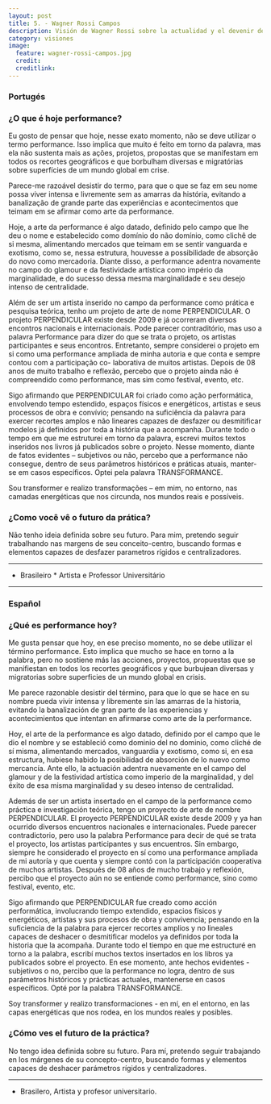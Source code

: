 ```yaml
---
layout: post
title: 5. - Wagner Rossi Campos
description: Visión de Wagner Rossi sobre la actualidad y el devenir de la performance.
category: visiones
image:
  feature: wagner-rossi-campos.jpg
  credit:
  creditlink:
---
```


### Portugés

### ¿O que é hoje performance?

Eu gosto de pensar que hoje, nesse exato momento, não se deve utilizar o termo performance. Isso implica que muito é feito em torno da palavra, mas ela não sustenta mais as ações, projetos, propostas que se manifestam em todos os recortes geográficos e que borbulham diversas e migratórias sobre superfícies de um mundo global em crise.

Parece-me razoável desistir do termo, para que o que se faz em seu nome possa viver intensa e livremente sem as amarras da história, evitando a banalização de grande parte das experiências e acontecimentos que teimam em se afirmar como arte da performance.

Hoje, a arte da performance é algo datado, definido pelo campo que lhe deu o nome e estabelecido como domínio do não domínio, como clichê de si mesma, alimentando mercados que teimam em se sentir vanguarda e exotismo, como se, nessa estrutura, houvesse a possibilidade de absorção do novo como mercadoria. Diante disso, a performance adentra novamente no campo do glamour e da festividade artística como império da marginalidade, e do sucesso dessa mesma marginalidade e seu desejo intenso de centralidade.

Além de ser um artista inserido no campo da performance como prática e pesquisa teórica, tenho um projeto de arte de nome PERPENDICULAR. O projeto PERPENDICULAR existe desde 2009 e já ocorreram diversos encontros nacionais e internacionais. Pode parecer contraditório, mas uso a palavra Performance para dizer do que se trata o projeto, os artistas participantes e seus encontros. Entretanto, sempre considerei o projeto em si como uma performance ampliada de minha autoria e que conta e sempre contou com a participação co- laborativa de muitos artistas. Depois de 08 anos de muito trabalho e reflexão, percebo que o projeto ainda não é compreendido como performance, mas sim como festival, evento, etc.

Sigo afirmando que PERPENDICULAR foi criado como ação performática, envolvendo tempo estendido, espaços físicos e energéticos, artistas e seus processos de obra e convívio; pensando na suficiência da palavra para exercer recortes amplos e não lineares capazes de desfazer ou desmitificar modelos já definidos por toda a história que a acompanha. Durante todo o tempo em que me estruturei em torno da palavra, escrevi muitos textos inseridos nos livros já publicados sobre o projeto. Nesse momento, diante de fatos evidentes – subjetivos ou não, percebo que a performance não consegue, dentro de seus parâmetros históricos e práticas atuais, manter-se em casos específicos. Optei pela palavra TRANSFORMANCE.

Sou transformer e realizo transformações – em mim, no entorno, nas camadas energéticas que nos circunda, nos mundos reais e possíveis.

### ¿Como você vê o futuro da prática?

Não tenho ideia definida sobre seu futuro. Para mim, pretendo seguir trabalhando nas margens de seu conceito-centro, buscando formas e elementos capazes de desfazer parametros rígidos e centralizadores.

---

* Brasileiro * Artista e Professor Universitário

---

### Español

### ¿Qué es performance hoy?

Me gusta pensar que hoy, en ese preciso momento, no se debe utilizar el término performance. Esto implica que mucho se hace en torno a la palabra, pero no sostiene más las acciones, proyectos, propuestas que se manifiestan en todos los recortes geográficos y que burbujean diversas y migratorias sobre superficies de un mundo global en crisis.

Me parece razonable desistir del término, para que lo que se hace en su nombre pueda vivir intensa y libremente sin las amarras de la historia, evitando la banalización de gran parte de las experiencias y acontecimientos que intentan en afirmarse como arte de la performance.

Hoy, el arte de la performance es algo datado, definido por el campo que le dio el nombre y se estableció como dominio del no dominio, como cliché de sí misma, alimentando mercados, vanguardia y exotismo, como si, en esa estructura, hubiese habido la posibilidad de absorción de lo nuevo como mercancía. Ante ello, la actuación adentra nuevamente en el campo del glamour y de la festividad artística como imperio de la marginalidad, y del éxito de esa misma marginalidad y su deseo intenso de centralidad.

Además de ser un artista insertado en el campo de la performance como práctica e investigación teórica, tengo un proyecto de arte de nombre PERPENDICULAR. El proyecto PERPENDICULAR existe desde 2009 y ya han ocurrido diversos encuentros nacionales e internacionales. Puede parecer contradictorio, pero uso la palabra Performance para decir de qué se trata el proyecto, los artistas participantes y sus encuentros. Sin embargo, siempre he considerado el proyecto en sí como una performance ampliada de mi autoría y que cuenta y siempre contó con la participación cooperativa de muchos artistas. Después de 08 años de mucho trabajo y reflexión, percibo que el proyecto aún no se entiende como performance, sino como festival, evento, etc.

Sigo afirmando que PERPENDICULAR fue creado como acción performática, involucrando tiempo extendido, espacios físicos y energéticos, artistas y sus procesos de obra y convivencia; pensando en la suficiencia de la palabra para ejercer recortes amplios y no lineales capaces de deshacer o desmitificar modelos ya definidos por toda la historia que la acompaña. Durante todo el tiempo en que me estructuré en torno a la palabra, escribí muchos textos insertados en los libros ya publicados sobre el proyecto. En ese momento, ante hechos evidentes - subjetivos o no, percibo que la performance no logra, dentro de sus parámetros históricos y prácticas actuales, mantenerse en casos específicos. Opté por la palabra TRANSFORMANCE.

Soy transformer y realizo transformaciones - en mí, en el entorno, en las capas energéticas que nos rodea, en los mundos reales y posibles.

### ¿Cómo ves el futuro de la práctica?

No tengo idea definida sobre su futuro. Para mí, pretendo seguir trabajando en los márgenes de su concepto-centro, buscando formas y elementos capaces de deshacer parámetros rígidos y centralizadores.

---
* Brasilero, Artista y profesor universitario.
